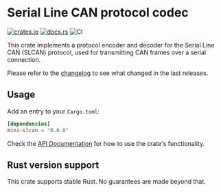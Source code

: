 # Serial Line CAN protocol codec

[![crates.io](https://img.shields.io/crates/v/mini-slcan.svg)](https://crates.io/crates/mini-slcan)
[![docs.rs](https://docs.rs/mini-slcan/badge.svg)](https://docs.rs/mini-slcan/)
![CI](https://github.com/jonas-schievink/mini-slcan/workflows/CI/badge.svg)

This crate implements a protocol encoder and decoder for the Serial Line CAN
(SLCAN) protocol, used for transmitting CAN frames over a serial connection.

Please refer to the [changelog](CHANGELOG.md) to see what changed in the last
releases.

## Usage

Add an entry to your `Cargo.toml`:

```toml
[dependencies]
mini-slcan = "0.0.0"
```

Check the [API Documentation](https://docs.rs/mini-slcan/) for how to use the
crate's functionality.

## Rust version support

This crate supports stable Rust. No guarantees are made beyond that.
